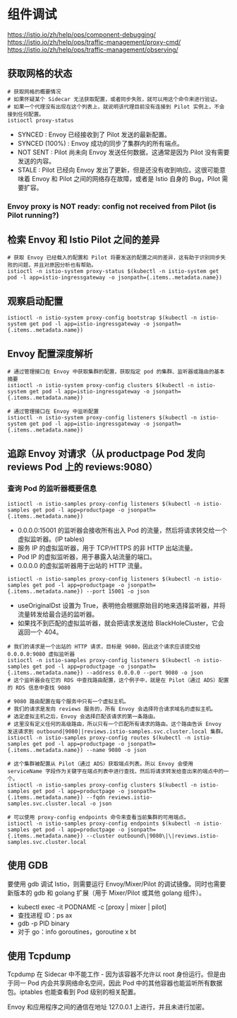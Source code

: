 # 组件调试

<https://istio.io/zh/help/ops/component-debugging/>
<https://istio.io/zh/help/ops/traffic-management/proxy-cmd/>
<https://istio.io/zh/help/ops/traffic-management/observing/>

## 获取网格的状态

```shell
# 获取网格的概要情况
# 如果怀疑某个 Sidecar 无法获取配置，或者同步失败，就可以用这个命令来进行验证。
# 如果一个代理没有出现在这个列表上，就说明该代理目前没有连接到 Pilot 实例上，不会接到任何配置。
istioctl proxy-status
```

- SYNCED : Envoy 已经接收到了 Pilot 发送的最新配置。
- SYNCED (100%)  : Envoy 成功的同步了集群内的所有端点。
- NOT SENT : Pilot 尚未向 Envoy 发送任何数据，这通常是因为 Pilot 没有需要发送的内容。
- STALE : Pilot 已经向 Envoy 发出了更新，但是还没有收到响应。这很可能意味着 Envoy 和 Pilot 之间的网络存在故障，或者是 Istio 自身的 Bug，Pilot 需要扩容。

### Envoy proxy is NOT ready: config not received from Pilot (is Pilot running?)

## 检索 Envoy 和 Istio Pilot 之间的差异

```shell
# 获取 Envoy 已经载入的配置和 Pilot 将要发送的配置之间的差异，这有助于识别同步失败的问题，并且对原因分析也有帮助。
istioctl -n istio-system proxy-status $(kubectl -n istio-system get pod -l app=istio-ingressgateway -o jsonpath={.items..metadata.name})
```

## 观察启动配置

```shell
istioctl -n istio-system proxy-config bootstrap $(kubectl -n istio-system get pod -l app=istio-ingressgateway -o jsonpath={.items..metadata.name})
```

## Envoy 配置深度解析

```shell
# 通过管理接口在 Envoy 中获取集群的配置，获取指定 pod 的集群、监听器或路由的基本摘要
istioctl -n istio-system proxy-config clusters $(kubectl -n istio-system get pod -l app=istio-ingressgateway -o jsonpath={.items..metadata.name})

# 通过管理接口在 Envoy 中监听配置
istioctl -n istio-system proxy-config listeners $(kubectl -n istio-system get pod -l app=istio-ingressgateway -o jsonpath={.items..metadata.name})
```

## 追踪 Envoy 对请求（从 productpage Pod 发向 reviews Pod 上的 reviews:9080）

### 查询 Pod 的监听器概要信息

```shell
istioctl -n istio-samples proxy-config listeners $(kubectl -n istio-samples get pod -l app=productpage -o jsonpath={.items..metadata.name})
```

- 0.0.0.0:15001 的监听器会接收所有出入 Pod 的流量，然后将请求转交给一个虚拟监听器。(IP tables)
- 服务 IP 的虚拟监听器，用于 TCP/HTTPS 的非 HTTP 出站流量。
- Pod IP 的虚拟监听器，用于暴露入站流量的端口。
- 0.0.0.0 的虚拟监听器用于出站的 HTTP 流量。

```shell
istioctl -n istio-samples proxy-config listeners $(kubectl -n istio-samples get pod -l app=productpage -o jsonpath={.items..metadata.name}) --port 15001 -o json
```

- useOriginalDst 设置为 True，表明他会根据原始目的地来选择监听器，并将流量转发给最合适的监听器。
- 如果找不到匹配的虚拟监听器，就会把请求发送给 BlackHoleCluster，它会返回一个 404。

```shell
# 我们的请求是一个出站的 HTTP 请求，目标是 9080，因此这个请求应该提交给 0.0.0.0:9080 虚拟监听器
istioctl -n istio-samples proxy-config listeners $(kubectl -n istio-samples get pod -l app=productpage -o jsonpath={.items..metadata.name}) --address 0.0.0.0 --port 9080 -o json
# 这个监听器会在它的 RDS 中查找路由配置，这个例子中，就是在 Pilot（通过 ADS）配置的 RDS 信息中查找 9080
```

```shell
# 9080 路由配置在每个服务中只有一个虚拟主机。
# 我们的请求是发向 reviews 服务的，所有 Envoy 会选择符合请求域名的虚拟主机。
# 选定虚拟主机之后，Envoy 会选择匹配该请求的第一条路由。
# 这里没有定义任何的高级路由，所以只有一个匹配所有请求的路由。这个路由告诉 Envoy 发送请求到 outbound|9080||reviews.istio-samples.svc.cluster.local 集群。
istioctl -n istio-samples proxy-config routes $(kubectl -n istio-samples get pod -l app=productpage -o jsonpath={.items..metadata.name}) --name 9080 -o json
```

```shell
# 这个集群被配置从 Pilot（通过 ADS）获取端点列表。所以 Envoy 会使用 serviceName 字段作为关键字在端点列表中进行查找，然后将请求转发给查出来的端点中的一个。
istioctl -n istio-samples proxy-config clusters $(kubectl -n istio-samples get pod -l app=productpage -o jsonpath={.items..metadata.name}) --fqdn reviews.istio-samples.svc.cluster.local -o json
```

```shell
# 可以使用 proxy-config endpoints 命令来查看当前集群的可用端点。
istioctl -n istio-samples proxy-config endpoints $(kubectl -n istio-samples get pod -l app=productpage -o jsonpath={.items..metadata.name}) --cluster outbound\|9080\|\|reviews.istio-samples.svc.cluster.local
```

## 使用 GDB

要使用 gdb 调试 Istio，则需要运行 Envoy/Mixer/Pilot 的调试镜像。同时也需要新版本的 gdb 和 golang 扩展（用于 Mixer/Pilot 或其他 golang 组件）。

- kubectl exec -it PODNAME -c [proxy | mixer | pilot]
- 查找进程 ID：ps ax
- gdb -p PID binary
- 对于 go：info goroutines，goroutine x bt

## 使用 Tcpdump

Tcpdump 在 Sidecar 中不能工作 - 因为该容器不允许以 root 身份运行。但是由于同一 Pod 内会共享网络命名空间，因此 Pod 中的其他容器也能监听所有数据包。iptables 也能查看到 Pod 级别的相关配置。

Envoy 和应用程序之间的通信在地址 127.0.0.1 上进行，并且未进行加密。
